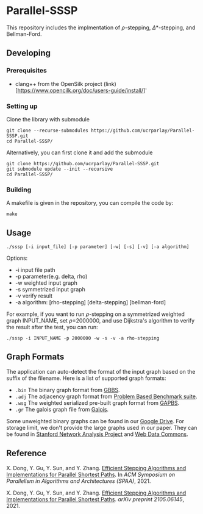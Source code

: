 Parallel-SSSP 
====================== 

This repository includes the implmentation of $\rho$-stepping, $\Delta$\*-stepping, and Bellman-Ford. 

## Developing 

### Prerequisites 
* clang++ from the OpenSilk project (link)[https://www.opencilk.org/doc/users-guide/install/]'

### Setting up 
Clone the library with submodule 
```shell
git clone --recurse-submodules https://github.com/ucrparlay/Parallel-SSSP.git 
cd Parallel-SSSP/ 
```

Alternatively, you can first clone it and add the submodule 
```shell
git clone https://github.com/ucrparlay/Parallel-SSSP.git 
git submodule update --init --recursive 
cd Parallel-SSSP/ 
```

### Building
A makefile is given in the repository, you can compile the code by: 
```shell
make 
```

## Usage
```shell
./sssp [-i input_file] [-p parameter] [-w] [-s] [-v] [-a algorithm] 
```
Options: 
* -i input file path 
* -p parameter(e.g. delta, rho) 
* -w weighted input graph 
* -s symmetrized input graph 
* -v verify result 
* -a algorithm: [rho-stepping] [delta-stepping] [bellman-ford] 

For example, if you want to run $\rho$-stepping on a symmetrized weighted graph INPUT_NAME, set
$\rho$=2000000, and use Dijkstra's algorithm to verify the result after the test, you can run: 
```shell
./sssp -i INPUT_NAME -p 2000000 -w -s -v -a rho-stepping
```
## Graph Formats
The application can auto-detect the format of the input graph based on the suffix of the filename. Here is a list of supported graph formats: 
+ `.bin` The binary graph format from [GBBS](https://github.com/ParAlg/gbbs). 
+ `.adj` The adjacency graph format from [Problem Based Benchmark suite](http://www.cs.cmu.edu/~pbbs/benchmarks/graphIO.html). 
+ `.wsg` The weighted serialized pre-built graph format from [GAPBS](https://github.com/sbeamer/gapbs). 
+ `.gr` The galois graph file from [Galois](https://github.com/IntelligentSoftwareSystems/Galois). 

Some unweighted binary graphs can be found in our [Google Drive](https://drive.google.com/drive/u/3/folders/1ZuhfaLmdL-EyOiWYqZGD1rOy_oSFRWe4). For storage limit, we don't provide the large graphs used in our paper. They can be found in [Stanford Network Analysis Project](http://snap.stanford.edu/) and [Web Data Commons](http://webdatacommons.org/hyperlinkgraph/). 

## Reference 
X. Dong, Y. Gu, Y. Sun, and Y. Zhang. [Efficient Stepping Algorithms and Implementations for Parallel Shortest Paths](https://dl.acm.org/doi/10.1145/3409964.3461782). In *ACM Symposium on Parallelism in Algorithms and Architectures (SPAA)*, 2021. 


X. Dong, Y. Gu, Y. Sun, and Y. Zhang. [Efficient Stepping Algorithms and Implementations for Parallel Shortest Paths](https://arxiv.org/abs/2105.06145). *arXiv preprint 2105.06145*, 2021. 
